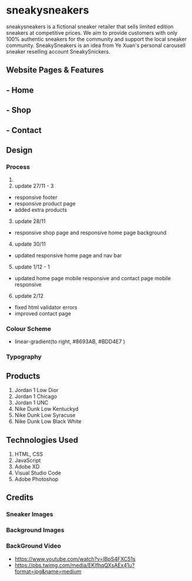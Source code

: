 # sneakysneakers
sneakysneakers is a fictional sneaker retailer that sells limited edition sneakers at competitive prices. We aim to provide customers with only 100% authentic sneakers for the community and support the local sneaker community. SneakySneakers is an idea from Ye Xuan's personal carousell sneaker reselling account SneakySnickers.

## Website Pages & Features
## - Home
## - Shop
## - Contact 

## Design
### Process
1. 
2. update 27/11 - 3 
- responsive footer
- responsive product page 
- added extra products
3. update 28/11 
- responsive shop page and responsive home page background
4. update 30/11
- updated responsive home page and nav bar
5. update 1/12 - 1
- updated home page mobile responsive and contact page mobile responsive
6. update 2/12 
- fixed html validator errors 
- improved contact page

### Colour Scheme
- linear-gradient(to right, #8693AB, #BDD4E7 )

### Typography

## Products
1. Jordan 1 Low Dior
2. Jordan 1 Chicago
3. Jordan 1 UNC
4. Nike Dunk Low Kentuckyd
5. Nike Dunk Low Syracuse
6. Nike Dunk Low Black White

## Technologies Used 
1. HTML, CSS
2. JavaScript
3. Adobe XD
4. Visual Studio Code
5. Adobe Photoshop

## Credits

### Sneaker Images

### Background Images

### BackGround Video
- https://www.youtube.com/watch?v=lBpS4FXC51s
- https://pbs.twimg.com/media/EKIfhqQXsAEx41u?format=jpg&name=medium
